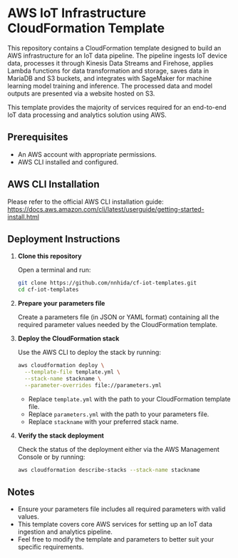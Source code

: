 # AWS IoT Infrastructure CloudFormation Template

This repository contains a CloudFormation template designed to build an AWS infrastructure for an IoT data pipeline. The pipeline ingests IoT device data, processes it through Kinesis Data Streams and Firehose, applies Lambda functions for data transformation and storage, saves data in MariaDB and S3 buckets, and integrates with SageMaker for machine learning model training and inference. The processed data and model outputs are presented via a website hosted on S3.

This template provides the majority of services required for an end-to-end IoT data processing and analytics solution using AWS.

## Prerequisites

- An AWS account with appropriate permissions.  
- AWS CLI installed and configured.

## AWS CLI Installation

Please refer to the official AWS CLI installation guide:  
https://docs.aws.amazon.com/cli/latest/userguide/getting-started-install.html

## Deployment Instructions

1. **Clone this repository**

    Open a terminal and run:

    ```bash
    git clone https://github.com/nnhida/cf-iot-templates.git
    cd cf-iot-templates
    ```

2. **Prepare your parameters file**

    Create a parameters file (in JSON or YAML format) containing all the required parameter values needed by the CloudFormation template.

3. **Deploy the CloudFormation stack**

    Use the AWS CLI to deploy the stack by running:

    ```bash
    aws cloudformation deploy \
      --template-file template.yml \
      --stack-name stackname \
      --parameter-overrides file://parameters.yml
    ```

    - Replace `template.yml` with the path to your CloudFormation template file.  
    - Replace `parameters.yml` with the path to your parameters file.  
    - Replace `stackname` with your preferred stack name.

4. **Verify the stack deployment**

    Check the status of the deployment either via the AWS Management Console or by running:

    ```bash
    aws cloudformation describe-stacks --stack-name stackname
    ```

## Notes

- Ensure your parameters file includes all required parameters with valid values.  
- This template covers core AWS services for setting up an IoT data ingestion and analytics pipeline.  
- Feel free to modify the template and parameters to better suit your specific requirements.
